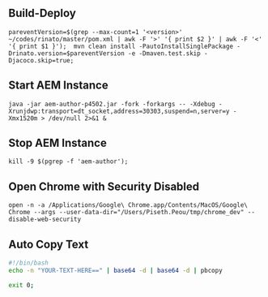 ## Build-Deploy

```shell
pareventVersion=$(grep --max-count=1 '<version>' ~/codes/rinato/master/pom.xml | awk -F '>' '{ print $2 }' | awk -F '<' '{ print $1 }');  mvn clean install -PautoInstallSinglePackage -Drinato.version=$pareventVersion -e -Dmaven.test.skip -Djacoco.skip=true;
```

## Start AEM Instance
```shell
java -jar aem-author-p4502.jar -fork -forkargs -- -Xdebug -Xrunjdwp:transport=dt_socket,address=30303,suspend=n,server=y -Xmx1520m > /dev/null 2>&1 &
```

## Stop AEM Instance
```shell
kill -9 $(pgrep -f 'aem-author');
```
## Open Chrome with Security Disabled
```shell
open -n -a /Applications/Google\ Chrome.app/Contents/MacOS/Google\ Chrome --args --user-data-dir="/Users/Piseth.Peou/tmp/chrome_dev" --disable-web-security
```

## Auto Copy Text
```bash
#!/bin/bash
echo -n "YOUR-TEXT-HERE==" | base64 -d | base64 -d | pbcopy

exit 0;
```
